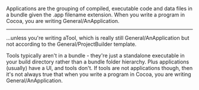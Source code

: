 

Applications are the grouping of compiled, executable code and data files in a bundle given the .app filename extension. When you write a program in Cocoa, you are writing General/AnApplication.

----

...unless you're writing aTool, which is really still General/AnApplication but not according to the General/ProjectBuilder template.

Tools typically aren't in a bundle - they're just a standalone executable in your build directory rather than a bundle folder hierarchy.  Plus applications (usually) have a UI, and tools don't. If tools are not applications though, then it's not always true that when you write a program in Cocoa, you are writing General/AnApplication.